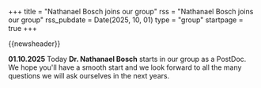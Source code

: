 +++
title       = "Nathanael Bosch joins our group"
rss         = "Nathanael Bosch joins our group"
rss_pubdate = Date(2025, 10, 01)
type        = "group"
startpage   = true
+++

{{newsheader}}

**01.10.2025** Today **Dr. Nathanael Bosch** starts in our group as a PostDoc.
We hope you'll have a smooth start and we look forward to all the many
questions we will ask ourselves in the next years.
